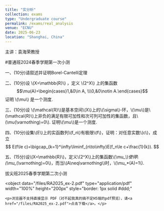 ```yaml
---
title: "实分析"
collection: exams
type: "Undergraduate course"
permalink: /exams/real_analysis
venue: "ECNU"
date: 2025-06-23
location: "Shanghai, China"
---
```

主讲：袁海荣教授

#普通班2024春季学期第一次小测

一、(10分)请叙述并证明Borel-Cantelli定理

二、(10分)设 \\(X=\mathbb{R}\\) ，定义 \\(2^X\\) 上的集函数 $$\mu(A)=\begin{cases}1,&0\in A, \\\0,&0\notin A.\end{cases}$$
证明 \\(\mu\\) 是一个测度.

三、(10分)设 \\(\mathcal{R}\\)是基本空间\\(X\\)上的\\(\sigma\\)-环，\\(\mu\\)是\\(\mathcal{R}\\)上非负的满足有限可加性和次可列可加性的集函数，且\\(\mu(\varnothing)=0\\). 证明\\\(\mu\\)是一个测度.

四、(10分)设集\\(E\\)上的实函数列\\(f_n\\)有极限\\(f\\)，证明：对任意实数\\(c\\)，成立$$
E(f\le c)=\bigcap_{k=1}^\infty\liminf_{n\to\infty}E(f_n\le c+\frac{1}{k}). $$

五、(15分)设\\(X=\mathbb{R}\\)，定义\\(2^X\\)上的集函数\\(\mu_*\\)使得\\(\mu_*(\varnothing)=0\\)，而当\\(A\neq\varnothing\\)时，\\(\mu_*(A)=1\\).

拔尖班2025春季学期第二次小测

<object 
    data="/files/RA2025_ex-2.pdf" 
    type="application/pdf" 
    width="100%" 
    height="200px"
    style="border: 1px solid #ddd;"
>
    <p>浏览器不支持直接显示 PDF（对不起我真的搞不定H5端的pdf预览），请<a href="/files/RA2025_ex-2.pdf">点击下载</a>。</p>
</object>
